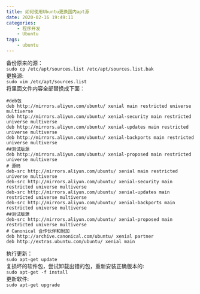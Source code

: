 ```yaml
---
title: 如何使用Ubuntu更换国内apt源
date: 2020-02-16 19:49:11
categories: 
    - 程序开发
    - Ubuntu
tags: 
    - ubuntu
---
```

备份原来的源：  
`sudo cp /etc/apt/sources.list /etc/apt/sources.list.bak`  
更换源:  
`sudo vim /etc/apt/sources.list`  
将里面文件内容全部替换成下面：  

<!-- more -->
```shell
#deb包
deb http://mirrors.aliyun.com/ubuntu/ xenial main restricted universe multiverse
deb http://mirrors.aliyun.com/ubuntu/ xenial-security main restricted universe multiverse
deb http://mirrors.aliyun.com/ubuntu/ xenial-updates main restricted universe multiverse
deb http://mirrors.aliyun.com/ubuntu/ xenial-backports main restricted universe multiverse
##测试版源  
deb http://mirrors.aliyun.com/ubuntu/ xenial-proposed main restricted universe multiverse
# 源码  
deb-src http://mirrors.aliyun.com/ubuntu/ xenial main restricted universe multiverse
deb-src http://mirrors.aliyun.com/ubuntu/ xenial-security main restricted universe multiverse
deb-src http://mirrors.aliyun.com/ubuntu/ xenial-updates main restricted universe multiverse
deb-src http://mirrors.aliyun.com/ubuntu/ xenial-backports main restricted universe multiverse
##测试版源  
deb-src http://mirrors.aliyun.com/ubuntu/ xenial-proposed main restricted universe multiverse
# Canonical 合作伙伴和附加  
deb http://archive.canonical.com/ubuntu/ xenial partner
deb http://extras.ubuntu.com/ubuntu/ xenial main
```

执行更新：  
`sudo apt-get update`  
复损坏的软件包，尝试卸载出错的包，重新安装正确版本的:  
`sudo apt-get -f install`  
更新软件:  
`sudo apt-get upgrade`  
